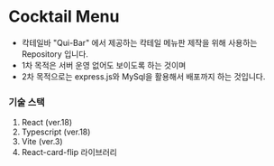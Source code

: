 # Cocktail Menu

+ 칵테일바 "Qui-Bar" 에서 제공하는 칵테일 메뉴판 제작을 위해 사용하는 Repository 입니다.
+ 1차 목적은 서버 운영 없어도 보이도록 하는 것이며
+ 2차 목적으로는 express.js와 MySql을 활용해서 배포까지 하는 것입니다.



### 기술 스택

1. React (ver.18)
2. Typescript (ver.18)
3. Vite (ver.3)
4. React-card-flip 라이브러리
